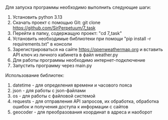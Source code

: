 Для запуска программы необходимо выполнить следующие шаги:
1) Установить python 3.13
2) Скачать проект с помощью Git: git clone https://github.com/SirPerpetuum/7_task
3) Перейти в папку, содержащую проект: "cd 7_task"
4) Установить необходимые библиотеки при помощи "pip install -r requirements.txt" в консоли
4) Зарегистрироваться на сайте https://openweathermap.org и вставить API ключ из личного кабинета в файл weather.py 
5) Для работы программы необходимо интернет-подключение
6) Запустить программу через main.py


Использование библиотек:
1) datetime - для определения времени и часового пояса
2) json - для работы с json-файлами
3) os - для работы с файловой системой
4) requests - для отправления API запросов, их обработка, обработка ошибок и получения доступа к информации с сайтов
5) geocoder - для преобразования координат в адреса и наоборот
